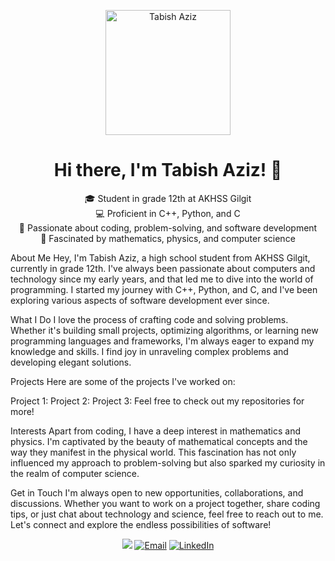 <p align="center">
  <img src="https://github.com/yourusername.png" alt="Tabish Aziz" width="200" height="200">
</p>
<h1 align="center">Hi there, I'm Tabish Aziz! 👋</h1>
<p align="center">
  🎓 Student in grade 12th at AKHSS Gilgit <br>
  💻 Proficient in C++, Python, and C <br>
  🚀 Passionate about coding, problem-solving, and software development <br>
  🧠 Fascinated by mathematics, physics, and computer science
</p>
About Me
Hey, I'm Tabish Aziz, a high school student from AKHSS Gilgit, currently in grade 12th. I've always been passionate about computers and technology since my early years, and that led me to dive into the world of programming. I started my journey with C++, Python, and C, and I've been exploring various aspects of software development ever since.

What I Do
I love the process of crafting code and solving problems. Whether it's building small projects, optimizing algorithms, or learning new programming languages and frameworks, I'm always eager to expand my knowledge and skills. I find joy in unraveling complex problems and developing elegant solutions.

Projects
Here are some of the projects I've worked on:

Project 1: 
Project 2: 
Project 3: 
Feel free to check out my repositories for more!

Interests
Apart from coding, I have a deep interest in mathematics and physics. I'm captivated by the beauty of mathematical concepts and the way they manifest in the physical world. This fascination has not only influenced my approach to problem-solving but also sparked my curiosity in the realm of computer science.

Get in Touch
I'm always open to new opportunities, collaborations, and discussions. Whether you want to work on a project together, share coding tips, or just chat about technology and science, feel free to reach out to me. Let's connect and explore the endless possibilities of software!

<p align="center">
  <a href="mailto:tabishazizbercha@gmail.com"><img src="https://www.google.com/url? 
sa=i&url=https%3A%2F%2Fcommons.wikimedia.org%2Fwiki%2FFile%3AGmail_icon_%25282020%2529.svg&psig=AOvVaw0rVS79a8yMFpIbu8d_6PUR&ust=1709636654384000&source=images&cd=vfe&opi=89978449&ved=0CBMQjRxqFwoTCMDFzP262oQDFQAAAAAdAAAAABAE"></a>
  <a href="https://www.instagram.com/tabishbarcha/"><img src="https://www.google.com/url?sa=i&url=https%3A%2F%2Fcommons.wikimedia.org%2Fwiki%2FFile%3AInstagram_icon.png&psig=AOvVaw3HSo-sjkDc9H4dP3vZLcYW&ust=1709636645030000&source=images&cd=vfe&opi=89978449&ved=0CBMQjRxqFwoTCOiYl9O72oQDFQAAAAAdAAAAABAE" alt="Email"></a>
  <a href="https://www.linkedin.com/in/tabish-aziz-a71a21230/"><img src="https://www.google.com/url?sa=i&url=https%3A%2F%2Fwww.flaticon.com%2Ffree-icon%2Flinkedin_174857&psig=AOvVaw1fdJlz8EFKdjseu9cRPVk2&ust=1709636648639000&source=images&cd=vfe&opi=89978449&ved=0CBMQjRxqFwoTCJjgyuK72oQDFQAAAAAdAAAAABAE" alt="LinkedIn"></a>
</p>
